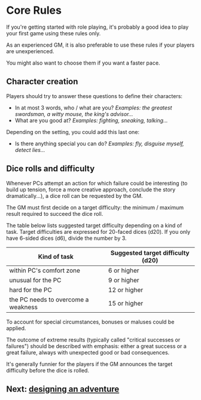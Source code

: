 # Core Rules

If you're getting started with role playing, it's probably a good idea to play your first game using these rules only.

As an experienced GM, it is also preferable to use these rules if your players are unexperienced.

You might also want to choose them if you want a faster pace.

## Character creation

Players should try to answer these questions to define their characters:
- In at most 3 words, who / what are you? *Examples: the greatest swordsman, a witty mouse, the king's advisor...*
- What are you good at? *Examples: fighting, sneaking, talking...* 

Depending on the setting, you could add this last one:
- Is there anything special you can do? *Examples: fly, disguise myself, detect lies...*

## Dice rolls and difficulty

Whenever PCs attempt an action for which failure could be interesting (to build up tension, force a more creative approach, conclude the story dramatically...), a dice roll can be requested by the GM.

The GM must first decide on a target difficulty: the minimum / maximum result required to succeed the dice roll.

The table below lists suggested target difficulty depending on a kind of task.
Target difficulties are expressed for 20-faced dices (d20). If you only have 6-sided dices (d6), divide the number by 3.

| Kind of task                        | Suggested target difficulty (d20) |
| ----------------------------------- | --------------------------------- |
| within PC's comfort zone            | 6 or higher                       |
| unusual for the PC                  | 9 or higher                       |
| hard for the PC                     | 12 or higher                      |
| the PC needs to overcome a weakness | 15 or higher                      |

To account for special circumstances, bonuses or maluses could be applied.

The outcome of extreme results (typically called "critical successes or failures") should be described with emphasis: either a great success or a great failure, always with unexpected good or bad consequences.

It's generally funnier for the players if the GM announces the target difficulty before the dice is rolled.

## Next: [designing an adventure](/chapters/03-adventure/english.md)
